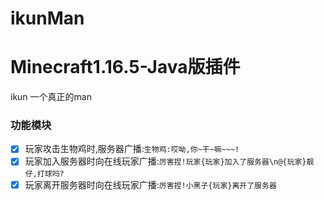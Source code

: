# ikunMan
# Minecraft1.16.5-Java版插件
ikun 一个真正的man

### 功能模块
- [x] 玩家攻击生物鸡时,服务器广播:``生物鸡:哎呦,你~干~嘛~~~!``
- [x] 玩家加入服务器时向在线玩家广播:``厉害捏!玩家{玩家}加入了服务器\n@{玩家}靓仔,打球吗?``
- [x] 玩家离开服务器时向在线玩家广播:``厉害捏!小黑子{玩家}离开了服务器``
